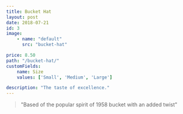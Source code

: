 ```yaml
---
title: Bucket Hat
layout: post
date: 2018-07-21
id: 3
image:
    - name: "default"
      src: "bucket-hat"

price: 8.50
path: "/bucket-hat/"
customFields:
    name: Size
    values: ['Small', 'Medium', 'Large']

description: "The taste of excellence."
---
```


> "Based of the popular spirit of 1958 bucket with an added twist"
